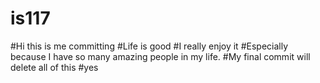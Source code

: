 # is117
#Hi this is me committing
#Life is good
#I really enjoy it
#Especially because I have so many amazing people in my life.
#My final commit will delete all of this
#yes